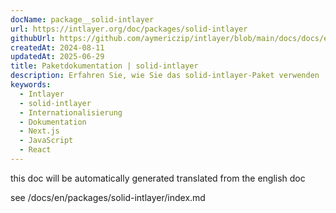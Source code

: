 ```yaml
---
docName: package__solid-intlayer
url: https://intlayer.org/doc/packages/solid-intlayer
githubUrl: https://github.com/aymericzip/intlayer/blob/main/docs/docs/en/packages/solid-intlayer/index.md
createdAt: 2024-08-11
updatedAt: 2025-06-29
title: Paketdokumentation | solid-intlayer
description: Erfahren Sie, wie Sie das solid-intlayer-Paket verwenden
keywords:
  - Intlayer
  - solid-intlayer
  - Internationalisierung
  - Dokumentation
  - Next.js
  - JavaScript
  - React
---
```


this doc will be automatically generated translated from the english doc

see /docs/en/packages/solid-intlayer/index.md
